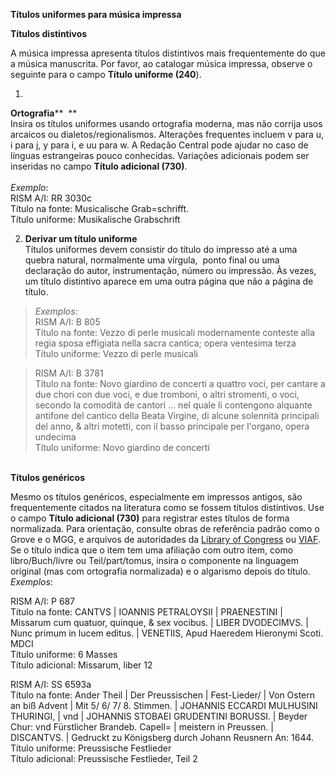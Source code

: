 **Títulos uniformes para música impressa&nbsp;**

**Títulos distintivos&nbsp;**

A música impressa apresenta títulos distintivos mais frequentemente do que a música manuscrita. Por favor, ao catalogar música impressa, observe o seguinte para o campo **Título uniforme (240**).&nbsp;

1. 

**Ortografia**** &nbsp;**  
Insira os títulos uniformes usando ortografia moderna, mas não corrija usos arcaicos ou dialetos/regionalismos. Alterações frequentes incluem v para u, i para j, y para i, e uu para w. A Redação Central pode ajudar no caso de línguas estrangeiras pouco conhecidas. Variações adicionais podem ser inseridas no campo **Título adicional (730)**.&nbsp;  
&nbsp;  
_Exemplo_:&nbsp;  
RISM A/I: RR 3030c&nbsp;  
Título na fonte: Musicalische Grab=schrifft.&nbsp;  
Título uniforme: Musikalische Grabschrift&nbsp;

2. **Derivar um título uniforme**  **&nbsp;**  
Títulos uniformes devem consistir do título do impresso até a uma quebra natural, normalmente uma vírgula,&nbsp; ponto final ou uma declaração do autor, instrumentação, número ou impressão. Às vezes, um título distintivo aparece em uma outra página que não a página de título.&nbsp; 

> _Exemplos_:   
> RISM A/I: B 805   
> Título na fonte: Vezzo di perle musicali modernamente conteste alla regia sposa effigiata nella sacra cantica; opera ventesima terza&nbsp;  
> Título uniforme: Vezzo di perle musicali&nbsp;

> RISM A/I: B 3781  
> Título na fonte: Novo giardino de concerti a quattro voci, per cantare a due chori con due voci, e due tromboni, o altri stromenti, o voci, secondo la comodità de cantori ... nel quale li contengono alquante antifone del cantico della Beata Virgine, di alcune solennità principali del anno, & altri motetti, con il basso principale per l'organo, opera undecima  
> Título uniforme: Novo giardino de concerti&nbsp;

&nbsp;  
**Títulos genéricos&nbsp;**

Mesmo os títulos genéricos, especialmente em impressos antigos, são frequentemente citados na literatura como se fossem títulos distintivos. Use o campo **Título adicional (730)** para registrar estes títulos de forma normalizada. Para orientação, consulte obras de referência padrão como o Grove e o MGG, e arquivos de autoridades da [Library of Congress](http://id.loc.gov/authorities/names.html) ou [VIAF](http://www.viaf.org/). Se o título indica que o item tem uma afiliação com outro item, como libro/Buch/livre ou Teil/part/tomus, insira o componente na linguagem original (mas com ortografia normalizada) e o algarismo depois do título.&nbsp;   
_Exemplos_:

RISM A/I: P 687&nbsp;  
Título na fonte: CANTVS | IOANNIS PETRALOYSII | PRAENESTINI | Missarum cum quatuor, quinque, & sex vocibus. | LIBER DVODECIMVS. | Nunc primum in lucem editus. | VENETIIS, Apud Haeredem Hieronymi Scoti. MDCI&nbsp;  
Título uniforme: 6 Masses&nbsp;  
Título adicional: Missarum, liber 12&nbsp;

RISM A/I: SS 6593a&nbsp;  
Título na fonte: Ander Theil | Der Preussischen | Fest-Lieder/ | Von Ostern an biß Advent | Mit 5/ 6/ 7/ 8. Stimmen. | JOHANNIS ECCARDI MULHUSINI THURINGI, | vnd | JOHANNIS STOBAEI GRUDENTINI BORUSSI. | Beyder Chur: vnd Fürstlicher Brandeb. Capell= | meistern in Preussen. | DISCANTVS. | Gedruckt zu Königsberg durch Johann Reusnern An: 1644.&nbsp;  
Título uniforme: Preussische Festlieder&nbsp;  
Título adicional: Preussische Festlieder, Teil 2